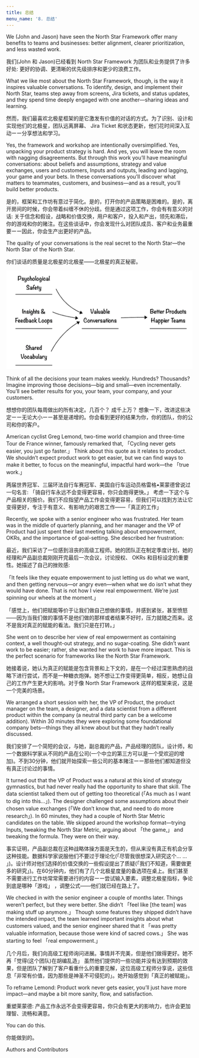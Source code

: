 ```yaml
---
title: 总结
menu_name: '8. 总结'
---
```


We (John and Jason) have seen the North Star Framework offer many benefits to teams and businesses: better alignment, clearer prioritization, and less wasted work.

我们(John 和 Jason)已经看到 North Star Framework 为团队和业务提供了许多好处: 更好的协调、更清晰的优先级排序和更少的浪费工作。

What we like most about the North Star Framework, though, is the way it inspires valuable conversations. To identify, design, and implement their North Star, teams step away from screens, Jira tickets, and status updates, and they spend time deeply engaged with one another—sharing ideas and learning.

然而，我们最喜欢北极星框架的是它激发有价值的对话的方式。为了识别、设计和实现他们的北极星，团队远离屏幕、 Jira Ticket 和状态更新，他们花时间深入互动ーー分享想法和学习。

Yes, the framework and workshop are intentionally oversimplified. Yes, unpacking your product strategy is hard. And yes, you will leave the room with nagging disagreements. But through this work you’ll have meaningful conversations: about beliefs and assumptions, strategy and value exchanges, users and customers, Inputs and outputs, leading and lagging, your game and your bets. In these conversations you’ll discover what matters to teammates, customers, and business—and as a result, you’ll build better products.

是的，框架和工作坊有意过于简化。是的，打开你的产品策略是困难的。是的，离开房间的时候，你会带着纠缠不休的分歧。但是通过这项工作，你会有有意义的对话: 关于信念和假设，战略和价值交换，用户和客户，投入和产出，领先和滞后，你的游戏和你的赌注。在这些谈话中，你会发现什么对团队成员、客户和业务最重要ーー因此，你会生产出更好的产品。

The quality of your conversations is the real secret to the North Star—the North Star of the North Star.

你们谈话的质量是北极星的北极星——北极星的真正秘密。


![image holder](/img/the_north_star/form2.png "Don’t touch me...")

Think of all the decisions your team makes weekly. Hundreds? Thousands? Imagine improving those decisions—big and small—even incrementally. You’ll see better results for you, your team, your company, and your customers.

想想你的团队每周做出的所有决定。几百个？ 成千上万？ 想象一下，改进这些决定ーー无论大小ーー甚至是递增的。你会看到更好的结果为你，你的团队，你的公司和你的客户。

American cyclist Greg Lemond, two-time world champion and three-time Tour de France winner, famously remarked that, 「Cycling never gets easier, you just go faster.」 Think about this quote as it relates to product. We shouldn’t expect product work to get easier, but we can find ways to make it better, to focus on the meaningful, impactful hard work—the 「true work.」

两届世界冠军、三届环法自行车赛冠军、美国自行车运动员格雷格•莱蒙德曾说过一句名言: 「骑自行车永远不会变得更容易，你只会跑得更快。」 考虑一下这个与产品相关的报价。我们不应指望产品工作会变得更容易，但我们可以找到方法让它变得更好，专注于有意义、有影响力的艰苦工作——「真正的工作」

Recently, we spoke with a senior engineer who was frustrated. Her team was in the middle of quarterly planning, and her manager and the VP of Product had just spent their last meeting talking about empowerment, OKRs, and the importance of goal-setting. She described her frustration:

最近，我们采访了一位感到沮丧的高级工程师。她的团队正在制定季度计划，她的经理和产品副总裁刚刚开完最后一次会议，讨论授权、 OKRs 和目标设定的重要性。她描述了自己的挫败感:

「It feels like they equate empowerment to just letting us do what we want, and then getting nervous—or angry even—when what we do isn’t what they would have done. That is not how I view real empowerment. We’re just spinning our wheels at the moment.」 

「感觉上，他们把赋能等价于让我们做自己想做的事情，并感到紧张，甚至愤怒——因为当我们做的事情不是他们做的那样或者结果不好时，压力就随之而来。这不是我对真正的赋能的看法。我们只是在打转。」

She went on to describe her view of real empowerment as containing context, a well thought-out strategy, and no sugar-coating. She didn’t want work to be easier; rather, she wanted her work to have more impact. This is the perfect scenario for frameworks like the North Star Framework.

她接着说，她认为真正的赋能是包含背景和上下文的，是在一个经过深思熟虑的战略下进行尝试，而不是一种糖衣炮弹。她不想让工作变得更简单，相反，她想让自己的工作产生更大的影响。对于像 North Star Framework 这样的框架来说，这是一个完美的场景。

We arranged a short session with her, the VP of Product, the product manager on the team, a designer, and a data scientist from a different product within the company (a neutral third party can be a welcome addition). Within 30 minutes they were exploring some foundational company bets—things they all knew about but that they hadn’t really discussed.

我们安排了一个简短的会议，与她，副总裁的产品，产品经理的团队，设计师，和一个数据科学家从不同的产品在公司(一个中立的第三方可以是一个受欢迎的增加)。不到30分钟，他们就开始探索一些公司的基本赌注ーー那些他们都知道但没有真正讨论过的事情。

It turned out that the VP of Product was a natural at this kind of strategy gymnastics, but had never really had the opportunity to share that skill. The data scientist talked them out of getting too theoretical (「As much as I want to dig into this…」). The designer challenged some assumptions about their chosen value exchanges (「We don’t know that, and need to do more research」). In 60 minutes, they had a couple of North Star Metric candidates on the table. We skipped around the workshop format—trying Inputs, tweaking the North Star Metric, arguing about 「the game,」 and tweaking the formula. They were on their way.

事实证明，产品副总裁在这种战略体操方面是天生的，但从来没有真正有机会分享这种技能。数据科学家说服他们不要过于理论化(「尽管我很想深入研究这个... ... 」)。设计师对他们选择的价值交换的一些假设提出了质疑(「我们不知道，需要做更多的研究」)。在60分钟内，他们有了几个北极星度量的备选项在桌上。我们甚至不需要进行工作坊常常需要进行的内容ーー尝试输入要素，调整北极星指标，争论到底是哪种「游戏」 ，调整公式——他们就已经在路上了。

We checked in with the senior engineer a couple of months later. Things weren’t perfect, but they were better. She didn’t 「feel like [the team] was making stuff up anymore.」 Though some features they shipped didn’t have the intended impact, the team learned important insights about what customers valued, and the senior engineer shared that it 「was pretty valuable information, because those were kind of sacred cows.」 She was starting to feel 「real empowerment.」

几个月后，我们向高级工程师询问进展。事情并不完美，但是他们做得更好。她不再「觉得(这个团队)在胡编乱造」 虽然他们提供的一些功能并没有达到预期的效果，但是团队了解到了客户看重什么的重要见解，这位高级工程师分享说，这些信息「非常有价值，因为那些是神圣不可侵犯的」。她开始感觉到「真正的被赋能」。

To reframe Lemond: Product work never gets easier, you’ll just have more impact—and maybe a bit more sanity, flow, and satisfaction.

重塑莱蒙德: 产品工作永远不会变得更容易，你只会有更大的影响力，也许会更加理智、流畅和满意。

You can do this.

你能做到的。

Authors and Contributors